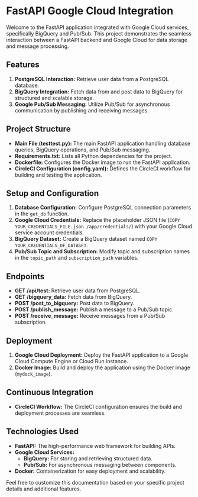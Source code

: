 # FastAPI Google Cloud Integration

Welcome to the FastAPI application integrated with Google Cloud services, specifically BigQuery and Pub/Sub. This project demonstrates the seamless interaction between a FastAPI backend and Google Cloud for data storage and message processing.

## Features

1. **PostgreSQL Interaction:** Retrieve user data from a PostgreSQL database.
2. **BigQuery Integration:** Fetch data from and post data to BigQuery for structured and scalable storage.
3. **Google Pub/Sub Messaging:** Utilize Pub/Sub for asynchronous communication by publishing and receiving messages.

## Project Structure

- **Main File (testtest.py):** The main FastAPI application handling database queries, BigQuery operations, and Pub/Sub messaging.
- **Requirements.txt:** Lists all Python dependencies for the project.
- **Dockerfile:** Configures the Docker image to run the FastAPI application.
- **CircleCI Configuration (config.yaml):** Defines the CircleCI workflow for building and testing the application.

## Setup and Configuration

1. **Database Configuration:** Configure PostgreSQL connection parameters in the `get_db` function.
2. **Google Cloud Credentials:** Replace the placeholder JSON file (`COPY YOUR_CREDENTIALS_FILE.json /app/credentials/`) with your Google Cloud service account credentials.
3. **BigQuery Dataset:** Create a BigQuery dataset named `COPY YOUR_CREDENTIALS_OF_DATASET`.
4. **Pub/Sub Topic and Subscription:** Modify topic and subscription names in the `topic_path` and `subscription_path` variables.

## Endpoints

- **GET /api/test:** Retrieve user data from PostgreSQL.
- **GET /bigquery_data:** Fetch data from BigQuery.
- **POST /post_to_bigquery:** Post data to BigQuery.
- **POST /publish_message:** Publish a message to a Pub/Sub topic.
- **POST /receive_message:** Receive messages from a Pub/Sub subscription.

## Deployment

1. **Google Cloud Deployment:** Deploy the FastAPI application to a Google Cloud Compute Engine or Cloud Run instance.
2. **Docker Image:** Build and deploy the application using the Docker image (`mydock_image`).

## Continuous Integration

- **CircleCI Workflow:** The CircleCI configuration ensures the build and deployment processes are seamless.

## Technologies Used

- **FastAPI:** The high-performance web framework for building APIs.
- **Google Cloud Services:**
  - **BigQuery:** For storing and retrieving structured data.
  - **Pub/Sub:** For asynchronous messaging between components.
- **Docker:** Containerization for easy deployment and scalability.

Feel free to customize this documentation based on your specific project details and additional features.
